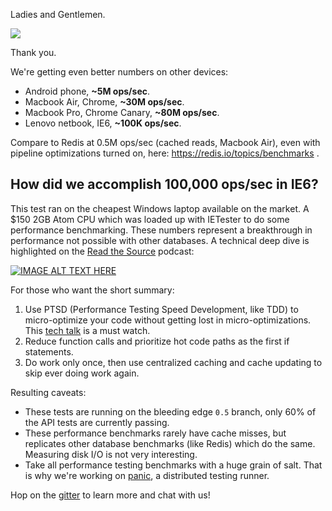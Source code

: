 Ladies and Gentlemen.

![](https://dl.dropboxusercontent.com/u/4374976/screenshots/ie6gun.png)

Thank you.

We're getting even better numbers on other devices:

 - Android phone, **~5M ops/sec**.
 - Macbook Air, Chrome, **~30M ops/sec**.
 - Macbook Pro, Chrome Canary, **~80M ops/sec**.
 - Lenovo netbook, IE6, **~100K ops/sec**.

Compare to Redis at 0.5M ops/sec (cached reads, Macbook Air), even with pipeline optimizations turned on, here: https://redis.io/topics/benchmarks .

## How did we accomplish 100,000 ops/sec in IE6?

This test ran on the cheapest Windows laptop available on the market. A $150 2GB Atom CPU which was loaded up with IETester to do some performance benchmarking. These numbers represent a breakthrough in performance not possible with other databases. A technical deep dive is highlighted on the [Read the Source](https://www.youtube.com/watch?v=70dn1oZQFCk) podcast:

[![IMAGE ALT TEXT HERE](https://img.youtube.com/vi/70dn1oZQFCk/0.jpg)](https://www.youtube.com/watch?v=70dn1oZQFCk)

For those who want the short summary:

1. Use PTSD (Performance Testing Speed Development, like TDD) to micro-optimize your code without getting lost in micro-optimizations. This [tech talk](https://youtu.be/BEqH-oZ4UXI) is a must watch.
2. Reduce function calls and prioritize hot code paths as the first if statements.
3. Do work only once, then use centralized caching and cache updating to skip ever doing work again.

Resulting caveats:

 - These tests are running on the bleeding edge `0.5` branch, only 60% of the API tests are currently passing.
 - These performance benchmarks rarely have cache misses, but replicates other database benchmarks (like Redis) which do the same. Measuring disk I/O is not very interesting.
 - Take all performance testing benchmarks with a huge grain of salt. That is why we're working on [panic](https://github.com/gundb/panic-server), a distributed testing runner.

Hop on the [gitter](https://gitter.im/amark/gun) to learn more and chat with us!